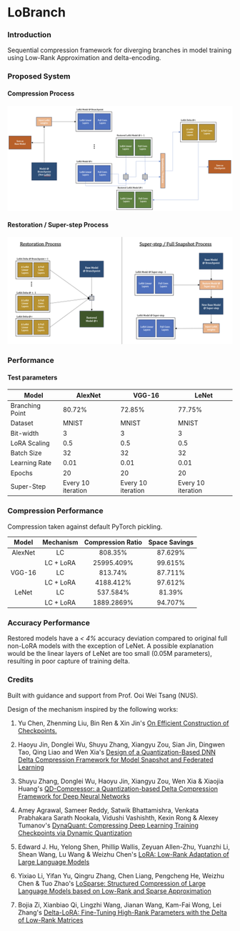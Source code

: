 # LoBranch

### Introduction

Sequential compression framework for diverging branches in model training using Low-Rank Approximation and delta-encoding.

### Proposed System

#### Compression Process

![compressionsystem](./assets/Compression.png)

#### Restoration / Super-step Process


![restorationsystem](./assets/Restoration.png)

### Performance

#### Test parameters

| Model                  | AlexNet                   | VGG-16                    | LeNet                     |
|------------------------|---------------------------|---------------------------|---------------------------|
|     Branching Point    |           80.72%          |           72.85%          |           77.75%          |
|         Dataset        |            MNIST          |            MNIST          |            MNIST          |
|        Bit-width       |              3            |              3            |              3            |
|       LoRA Scaling     |             0.5           |             0.5           |             0.5           |
|        Batch Size      |             32            |             32            |             32            |
|      Learning Rate     |            0.01           |            0.01           |            0.01           |
|          Epochs        |             20            |             20            |             20            |
|        Super-Step      |     Every 10 iteration    |     Every 10 iteration    |     Every 10 iteration    |

### Compression Performance

Compression taken against default PyTorch pickling.

|      Model     |     Mechanism    |     Compression Ratio    |     Space Savings    |
|:--------------:|:----------------:|:------------------------:|:--------------------:|
|     AlexNet    |         LC       |          808.35%         |        87.629%       |
|                |     LC + LoRA    |         25995.409%       |        99.615%       |
|      VGG-16    |         LC       |          813.74%         |        87.711%       |
|                |     LC + LoRA    |         4188.412%        |        97.612%       |
|      LeNet     |         LC       |          537.584%        |         81.39%       |
|                |     LC + LoRA    |         1889.2869%       |        94.707%       |

### Accuracy Performance

Restored models have a *< 4%* accuracy deviation compared to original full non-LoRA models with the exception of LeNet. A possible explanation would be the linear layers of LeNet are too small (0.05M parameters), resulting in poor capture of training delta.

### Credits

Built with guidance and support from Prof. Ooi Wei Tsang (NUS).

Design of the mechanism inspired by the following works:

1. Yu Chen, Zhenming Liu, Bin Ren & Xin Jin's [On Efficient Construction of Checkpoints.](https://arxiv.org/abs/2009.13003)

2. Haoyu Jin, Donglei Wu, Shuyu Zhang, Xiangyu Zou, Sian Jin, Dingwen Tao, Qing Liao and Wen Xia's [Design of a Quantization-Based DNN Delta Compression Framework for Model Snapshot and Federated Learning](https://ieeexplore.ieee.org/document/10018182)

3. Shuyu Zhang, Donglei Wu, Haoyu Jin, Xiangyu Zou, Wen Xia & Xiaojia Huang's [QD-Compressor: a Quantization-based Delta Compression Framework for Deep Neural Networks](https://ieeexplore.ieee.org/document/9643728)

4. Amey Agrawal, Sameer Reddy, Satwik Bhattamishra, Venkata Prabhakara Sarath Nookala, Vidushi Vashishth, Kexin Rong & Alexey Tumanov's [DynaQuant: Compressing Deep Learning Training Checkpoints via Dynamic Quantization](https://arxiv.org/abs/2306.11800)

5. Edward J. Hu, Yelong Shen, Phillip Wallis, Zeyuan Allen-Zhu, Yuanzhi Li, Shean Wang, Lu Wang & Weizhu Chen's [LoRA: Low-Rank Adaptation of Large Language Models](https://arxiv.org/abs/2106.09685)

6. Yixiao Li, Yifan Yu, Qingru Zhang, Chen Liang, Pengcheng He, Weizhu Chen & Tuo Zhao's [LoSparse: Structured Compression of Large Language Models based on Low-Rank and Sparse Approximation](https://arxiv.org/abs/2306.11222)

7. Bojia Zi, Xianbiao Qi, Lingzhi Wang, Jianan Wang, Kam-Fai Wong, Lei Zhang's [Delta-LoRA: Fine-Tuning High-Rank Parameters with the Delta of Low-Rank Matrices](https://arxiv.org/abs/2309.02411)